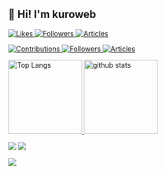 ## 👋 Hi! I'm kuroweb

<p align="left"> 
  <a href="https://zenn.dev/kuromitsu"><img src="https://badgen.org/img/zenn/kuromitsu/likes?style=flat" alt="Likes" />
  <a href="https://zenn.dev/kuromitsu"><img src="https://badgen.org/img/zenn/kuromitsu/followers?style=flat" alt="Followers" />
  <a href="https://zenn.dev/kuromitsu"><img src="https://badgen.org/img/zenn/kuromitsu/articles?style=flat" alt="Articles" />
</p>
    
<p align="left">
  <a href="https://qiita.com/koki_develop"><img src="https://badgen.org/img/qiita/kuroweb/contributions?style=flat" alt="Contributions" />
  <a href="https://qiita.com/kuroweb"><img src="https://badgen.org/img/qiita/kuroweb/followers?style=flat" alt="Followers" />
  <a href="https://qiita.com/kuroweb"><img src="https://badgen.org/img/qiita/kuroweb/articles?style=flat" alt="Articles" />
</p>

<p align="left"> 
  <img alt="Top Langs" height="150px" src="https://github-readme-stats.vercel.app/api/top-langs/?username=kuroweb&layout=compact&count_private=true&show_icons=true&show_icons=true&theme=dark" />
  <img alt="github stats" height="150px" src="https://github-readme-stats.vercel.app/api?username=kuroweb&count_private=true&show_icons=true&theme=dark" />
</p>

[![](https://github-profile-trophy.vercel.app/?username=kuroweb&title=Stars,Commit,Followers,Issues,Repositories,PullRequest&theme=darkhub)](https://github.com/ryo-ma/github-profile-trophy)
[![](https://activity-graph.herokuapp.com/graph?username=kuroweb&theme=github)](https://activity-graph.herokuapp.com/graph?username=kuroweb&theme=github)

[![](https://github-readme-streak-stats.herokuapp.com/?user=kuroweb&theme=dark)](https://github-readme-streak-stats.herokuapp.com/?user=kuroweb&theme=dark)
